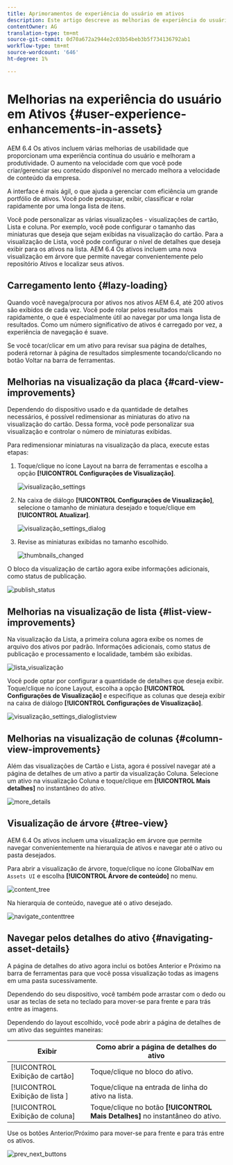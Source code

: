 ```yaml
---
title: Aprimoramentos de experiência do usuário em ativos
description: Este artigo descreve as melhorias de experiência do usuário nos ativos AEM 6.4.
contentOwner: AG
translation-type: tm+mt
source-git-commit: 0d70a672a2944e2c03b54beb3b5f734136792ab1
workflow-type: tm+mt
source-wordcount: '646'
ht-degree: 1%

---
```



# Melhorias na experiência do usuário em Ativos {#user-experience-enhancements-in-assets}

AEM 6.4 Os ativos incluem várias melhorias de usabilidade que proporcionam uma experiência contínua do usuário e melhoram a produtividade. O aumento na velocidade com que você pode criar/gerenciar seu conteúdo disponível no mercado melhora a velocidade de conteúdo da empresa.

A interface é mais ágil, o que ajuda a gerenciar com eficiência um grande portfólio de ativos. Você pode pesquisar, exibir, classificar e rolar rapidamente por uma longa lista de itens.

Você pode personalizar as várias visualizações - visualizações de cartão, Lista e coluna. Por exemplo, você pode configurar o tamanho das miniaturas que deseja que sejam exibidas na visualização do cartão. Para a visualização de Lista, você pode configurar o nível de detalhes que deseja exibir para os ativos na lista. AEM 6.4 Os ativos incluem uma nova visualização em árvore que permite navegar convenientemente pelo repositório Ativos e localizar seus ativos.

## Carregamento lento {#lazy-loading}

Quando você navega/procura por ativos nos ativos AEM 6.4, até 200 ativos são exibidos de cada vez. Você pode rolar pelos resultados mais rapidamente, o que é especialmente útil ao navegar por uma longa lista de resultados. Como um número significativo de ativos é carregado por vez, a experiência de navegação é suave.

Se você tocar/clicar em um ativo para revisar sua página de detalhes, poderá retornar à página de resultados simplesmente tocando/clicando no botão Voltar na barra de ferramentas.

## Melhorias na visualização da placa {#card-view-improvements}

Dependendo do dispositivo usado e da quantidade de detalhes necessários, é possível redimensionar as miniaturas do ativo na visualização do cartão. Dessa forma, você pode personalizar sua visualização e controlar o número de miniaturas exibidas.

Para redimensionar miniaturas na visualização da placa, execute estas etapas:

1. Toque/clique no ícone Layout na barra de ferramentas e escolha a opção **[!UICONTROL Configurações de Visualização]**.

   ![visualização_settings](assets/view_settings.png)

1. Na caixa de diálogo **[!UICONTROL Configurações de Visualização]**, selecione o tamanho de miniatura desejado e toque/clique em **[!UICONTROL Atualizar]**.

   ![visualização_settings_dialog](assets/view_settings_dialog.png)

1. Revise as miniaturas exibidas no tamanho escolhido.

   ![thumbnails_changed](assets/thumbnails_changed.png)

O bloco da visualização de cartão agora exibe informações adicionais, como status de publicação.

![publish_status](assets/publish_status.png)

## Melhorias na visualização de lista {#list-view-improvements}

Na visualização da Lista, a primeira coluna agora exibe os nomes de arquivo dos ativos por padrão. Informações adicionais, como status de publicação e processamento e localidade, também são exibidas.

![lista_visualização](assets/list_view.png)

Você pode optar por configurar a quantidade de detalhes que deseja exibir. Toque/clique no ícone Layout, escolha a opção **[!UICONTROL Configurações de Visualização]** e especifique as colunas que deseja exibir na caixa de diálogo **[!UICONTROL Configurações de Visualização]**.

![visualização_settings_dialoglistview](assets/view_settings_dialoglistview.png)

## Melhorias na visualização de colunas {#column-view-improvements}

Além das visualizações de Cartão e Lista, agora é possível navegar até a página de detalhes de um ativo a partir da visualização Coluna. Selecione um ativo na visualização Coluna e toque/clique em **[!UICONTROL Mais detalhes]** no instantâneo do ativo.

![more_details](assets/more_details.png)

## Visualização de árvore {#tree-view}

AEM 6.4 Os ativos incluem uma visualização em árvore que permite navegar convenientemente na hierarquia de ativos e navegar até o ativo ou pasta desejados.

Para abrir a visualização de árvore, toque/clique no ícone GlobalNav em `Assets UI` e escolha **[!UICONTROL Árvore de conteúdo]** no menu.

![content_tree](assets/content_tree.png)

Na hierarquia de conteúdo, navegue até o ativo desejado.

![navigate_contenttree](assets/navigate_contenttree.png)

## Navegar pelos detalhes do ativo {#navigating-asset-details}

A página de detalhes do ativo agora inclui os botões Anterior e Próximo na barra de ferramentas para que você possa visualização todas as imagens em uma pasta sucessivamente.

Dependendo do seu dispositivo, você também pode arrastar com o dedo ou usar as teclas de seta no teclado para mover-se para frente e para trás entre as imagens.

Dependendo do layout escolhido, você pode abrir a página de detalhes de um ativo das seguintes maneiras:

| **Exibir** | **Como abrir a página de detalhes do ativo** |
|---|---|
| [!UICONTROL Exibição de cartão] | Toque/clique no bloco do ativo. |
| [!UICONTROL Exibição de lista  ] | Toque/clique na entrada de linha do ativo na lista. |
| [!UICONTROL Exibição de coluna] | Toque/clique no botão **[!UICONTROL Mais Detalhes]** no instantâneo do ativo. |

Use os botões Anterior/Próximo para mover-se para frente e para trás entre os ativos.

![prev_next_buttons](assets/prev_next_buttons.png)
